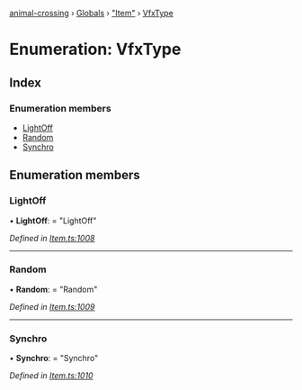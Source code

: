 [animal-crossing](../README.md) › [Globals](../globals.md) › ["Item"](../modules/_item_.md) › [VfxType](_item_.vfxtype.md)

# Enumeration: VfxType

## Index

### Enumeration members

* [LightOff](_item_.vfxtype.md#lightoff)
* [Random](_item_.vfxtype.md#random)
* [Synchro](_item_.vfxtype.md#synchro)

## Enumeration members

###  LightOff

• **LightOff**: = "LightOff"

*Defined in [Item.ts:1008](https://github.com/Norviah/animal-crossing/blob/da8caaf/module/types/Item.ts#L1008)*

___

###  Random

• **Random**: = "Random"

*Defined in [Item.ts:1009](https://github.com/Norviah/animal-crossing/blob/da8caaf/module/types/Item.ts#L1009)*

___

###  Synchro

• **Synchro**: = "Synchro"

*Defined in [Item.ts:1010](https://github.com/Norviah/animal-crossing/blob/da8caaf/module/types/Item.ts#L1010)*
